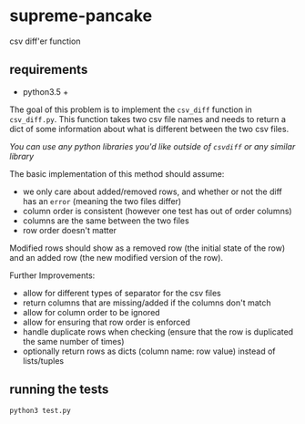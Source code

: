 # supreme-pancake

csv diff'er function

## requirements
- python3.5 +


The goal of this problem is to implement the `csv_diff` function in `csv_diff.py`. This function takes two csv file names and needs to return a dict of some information about what is different between the two csv files.


*You can use any python libraries you'd like outside of `csvdiff` or any similar library*


The basic implementation of this method should assume:
- we only care about added/removed rows, and whether or not the diff has an `error` (meaning the two files differ)
- column order is consistent (however one test has out of order columns)
- columns are the same between the two files
- row order doesn't matter


Modified rows should show as a removed row (the initial state of the row) and an added row (the new modified version of the row).


Further Improvements:
- allow for different types of separator for the csv files
- return columns that are missing/added if the columns don't match
- allow for column order to be ignored
- allow for ensuring that row order is enforced
- handle duplicate rows when checking (ensure that the row is duplicated the same number of times)
- optionally return rows as dicts (column name: row value) instead of lists/tuples


## running the tests

```bash
python3 test.py
```
